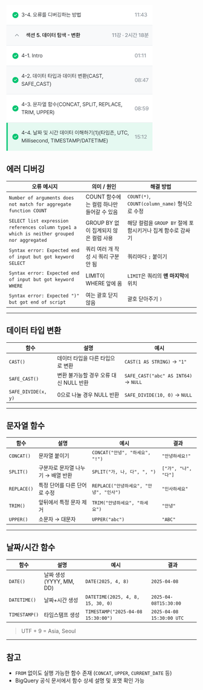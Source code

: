 ![alt text](image.png)

## 에러 디버깅

| 오류 메시지 | 의미 / 원인 | 해결 방법 |
|-------------|--------------|-----------|
| `Number of arguments does not match for aggregate function COUNT` | COUNT 함수에는 컬럼 하나만 들어갈 수 있음 | `COUNT(*)`, `COUNT(column_name)` 형식으로 수정 |
| `SELECT list expression references column type1 a which is neither grouped nor aggregated` | GROUP BY 없이 집계되지 않은 컬럼 사용 | 해당 컬럼을 `GROUP BY` 절에 포함시키거나 집계 함수로 감싸기 |
| `Syntax error: Expected end of input but got keyword SELECT` | 쿼리 여러 개 작성 시 쿼리 구분 안 됨 | 쿼리마다 `;` 붙이기 |
| `Syntax error: Expected end of input but got keyword WHERE` | LIMIT이 WHERE 앞에 옴 | `LIMIT`은 쿼리의 **맨 마지막**에 위치 |
| `Syntax error: Expected ")" but got end of script` | 여는 괄호 닫지 않음 | 괄호 닫아주기 `)` |

---

## 데이터 타입 변환

| 함수 | 설명 | 예시 |
|------|------|------|
| `CAST()` | 데이터 타입을 다른 타입으로 변환 | `CAST(1 AS STRING)` → `"1"` |
| `SAFE_CAST()` | 변환 불가능할 경우 오류 대신 NULL 반환 | `SAFE_CAST("abc" AS INT64)` → `NULL` |
| `SAFE_DIVIDE(x, y)` | 0으로 나눌 경우 NULL 반환 | `SAFE_DIVIDE(10, 0)` → `NULL` |

---

## 문자열 함수

| 함수 | 설명 | 예시 | 결과 |
|------|------|------|-------|
| `CONCAT()` | 문자열 붙이기 | `CONCAT("안녕", "하세요", "!")` | `"안녕하세요!"` |
| `SPLIT()` | 구분자로 문자열 나누기 → 배열 반환 | `SPLIT("가, 나, 다", ", ")` | `["가", "나", "다"]` |
| `REPLACE()` | 특정 단어를 다른 단어로 수정 | `REPLACE("안녕하세요", "안녕", "인사")` | `"인사하세요"` |
| `TRIM()` | 앞뒤에서 특정 문자 제거 | `TRIM("안녕하세요", "하세요")` | `"안녕"` |
| `UPPER()` | 소문자 → 대문자 | `UPPER("abc")` | `"ABC"` |

---

## 날짜/시간 함수

| 함수 | 설명 | 예시 | 결과 |
|------|------|------|-------|
| `DATE()` | 날짜 생성 (YYYY, MM, DD) | `DATE(2025, 4, 8)` | `2025-04-08` |
| `DATETIME()` | 날짜+시간 생성 | `DATETIME(2025, 4, 8, 15, 30, 0)` | `2025-04-08T15:30:00` |
| `TIMESTAMP()` | 타임스탬프 생성 | `TIMESTAMP("2025-04-08 15:30:00")` | `2025-04-08 15:30:00 UTC` |

> UTF + 9 = Asia, Seoul
---

## 참고

- `FROM` 없이도 실행 가능한 함수 존재 (`CONCAT`, `UPPER`, `CURRENT_DATE` 등)
- BigQuery 공식 문서에서 함수 상세 설명 및 포맷 확인 가능

